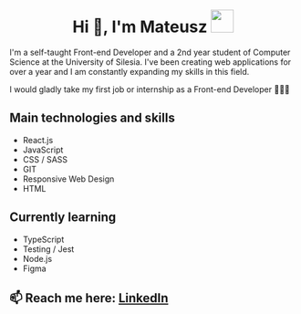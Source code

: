 <h1 align="center">Hi 👋, I'm Mateusz <img height="40" src="https://emoji.gg/assets/emoji/5206-pug-dance.gif"></h1>

I'm a self-taught Front-end Developer and a 2nd year student of Computer Science at the University of Silesia. I've been creating web applications for over a year and I am constantly expanding my skills in this field.

I would gladly take my first job or internship as a Front-end Developer 👨🏼‍💻

## Main technologies and skills

- React.js
- JavaScript
- CSS / SASS
- GIT
- Responsive Web Design
- HTML

## Currently learning 
- TypeScript
- Testing / Jest
- Node.js
- Figma

## 📫 Reach me here: [LinkedIn](https://www.linkedin.com/in/mateusz-penkala-060540209/)

